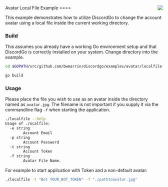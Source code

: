 <img align="right" src="http://bwmarrin.github.io/discordgo/img/discordgo.png">
Avatar Local File Example
====

This example demonstrates how to utilize DiscordGo to change the account avatar using a local file inside the current working directory.

### Build

This assumes you already have a working Go environment setup and that DiscordGo is correctly installed on your system.
Change directory into the example.

```sh
cd $GOPATH/src/github.com/bwmarrin/discordgo/examples/avatar/localfile
```

```sh
go build
```

### Usage

Please place the file you wish to use as an avatar inside the directory named as ``avatar.jpg``. The filename is not important if you supply it via the commandline flag ``-f`` when starting the application.

```sh
./localfile --help
Usage of ./ocalfile:
  -e string
        Account Email
  -p string
        Account Password
  -t string
        Account Token
  -f string
  		Avatar File Name.
```

For example to start application with Token and a non-default avatar:

```sh
./localfile -t "Bot YOUR_BOT_TOKEN" -f "./pathtoavatar.jpg"
```
